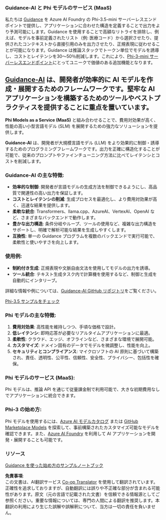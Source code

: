 <!--
CO_OP_TRANSLATOR_METADATA:
{
  "original_hash": "bb747755bae7a70bd53db20a1defb1a0",
  "translation_date": "2025-04-04T11:47:46+00:00",
  "source_file": "md\\01.Introduction\\01\\01.Guidance.md",
  "language_code": "ja"
}
-->
### Guidance-AI と Phi モデルのサービス (MaaS)
私たちは [Guidance](https://github.com/guidance-ai/guidance) を Azure AI Foundry の Phi-3.5-mini サーバーレスエンドポイントで提供し、アプリケーションに合わせた構造を定義することで出力をより予測可能にします。Guidance を使用することで高額なリトライを排除し、例えば、モデルを事前定義されたリスト（例: 医療コード）から選択させたり、提供されたコンテキストから直接引用のみを出力させたり、正規表現に従わせることが可能になります。Guidance は推論スタックでトークン単位でモデルを誘導し、コストとレイテンシを30〜50％削減します。これにより、[Phi-3-mini サーバーレスエンドポイント](https://aka.ms/try-phi3.5mini)にとってユニークで価値のある追加機能となります。

## [**Guidance-AI**](https://github.com/guidance-ai/guidance) は、開発者が効率的に AI モデルを作成・展開するためのフレームワークです。堅牢な AI アプリケーションを構築するためのツールやベストプラクティスを提供することに重点を置いています。

**Phi Models as a Service (MaaS)** と組み合わせることで、費用対効果が高く、性能の高い小型言語モデル (SLM) を展開するための強力なソリューションを提供します。

**Guidance-AI** は、開発者が大規模言語モデル (LLM) をより効果的に制御・誘導するためのプログラミングフレームワークです。出力を正確に構造化することが可能で、従来のプロンプトやファインチューニング方法に比べてレイテンシとコストを削減します。

### Guidance-AI の主な特徴:
- **効率的な制御**: 開発者が言語モデルの生成方法を制御できるようにし、高品質で関連性の高い出力を保証します。
- **コストとレイテンシの削減**: 生成プロセスを最適化し、より費用対効果が高く、迅速な結果を提供します。
- **柔軟な統合**: Transformers、llama.cpp、AzureAI、VertexAI、OpenAI など、さまざまなバックエンドで動作します。
- **豊かな出力構造**: 条件分岐やループ、ツールの使用など、複雑な出力構造をサポートし、明確で解析可能な結果を生成しやすくします。
- **互換性**: 単一の Guidance プログラムを複数のバックエンドで実行可能で、柔軟性と使いやすさを向上します。

### 使用例:
- **制約付き生成**: 正規表現や文脈自由文法を使用してモデルの出力を誘導。
- **ツール統合**: テキスト生成タスク内で計算機を使用するなど、制御と生成を自動的にインタリーブ。

詳細な情報や例については、[Guidance-AI GitHub リポジトリ](https://github.com/guidance-ai/guidance)をご覧ください。

[Phi-3.5 サンプルをチェック](../../../../../code/01.Introduce/guidance.ipynb)

### Phi モデルの主な特徴:
1. **費用対効果**: 高性能を維持しつつ、手頃な価格で設計。
2. **低レイテンシ**: 即時応答が必要なリアルタイムアプリケーションに最適。
3. **柔軟性**: クラウド、エッジ、オフラインなど、さまざまな環境で展開可能。
4. **カスタマイズ**: ドメイン固有のデータでモデルを微調整し、性能を向上。
5. **セキュリティとコンプライアンス**: マイクロソフトの AI 原則に基づいて構築され、責任、透明性、公平性、信頼性、安全性、プライバシー、包括性を確保。

### Phi モデルのサービス (MaaS):
Phi モデルは、推論 API を通じて従量課金制で利用可能で、大きな初期費用なしでアプリケーションに統合できます。

### Phi-3 の始め方:
Phi モデルを使用するには、[Azure AI モデルカタログ](https://ai.azure.com/explore/models) または [GitHub Marketplace Models](https://github.com/marketplace/models) を探索して、事前構築されたカスタマイズ可能なモデルを確認できます。また、[Azure AI Foundry](https://ai.azure.com) を利用して AI アプリケーションを開発・展開することも可能です。

### リソース
[Guidance を使った始め方のサンプルノートブック](../../../../../code/01.Introduce/guidance.ipynb)

**免責事項**:  
この文書は、AI翻訳サービス [Co-op Translator](https://github.com/Azure/co-op-translator) を使用して翻訳されています。正確性を追求しておりますが、自動翻訳には誤りや不正確な部分が含まれる可能性があります。原文（元の言語で記載された文書）を信頼できる情報源としてご参照ください。重要な情報については、専門の人間による翻訳を推奨します。本翻訳の利用により生じた誤解や誤解釈について、当方は一切の責任を負いません。